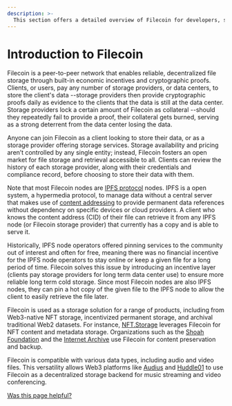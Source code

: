 ```yaml
---
description: >-
  This section offers a detailed overview of Filecoin for developers, serving as a go-to reference for their needs.
---
```


<meta name="description" content="Introduction to Filecoin." />

# Introduction to Filecoin

Filecoin is a peer-to-peer network that enables reliable, decentralized file storage through built-in economic incentives and cryptographic proofs. Clients, or users, pay any number of storage providers, or data centers, to store the client's data --storage providers then provide cryptographic proofs daily as evidence to the clients that the data is still at the data center.  Storage providers lock a certain amount of Filecoin as collateral --should they repeatedly fail to provide a proof, their collateral gets burned, serving as a strong deterrent from the data center losing the data. 

Anyone can join Filecoin as a client looking to store their data, or as a storage provider offering storage services. Storage availability and pricing aren’t controlled by any single entity; instead, Filecoin fosters an open market for file storage and retrieval accessible to all.  Clients can review the history of each storage provider, along with their credentials and compliance record, before choosing to store their data with them.

Note that most Filecoin nodes are [IPFS protocol](https://docs.ipfs.tech/) nodes.  IPFS is a open system, a hypermedia protocol, to manage data without a central server that makes use of [content addressing](https://docs.ipfs.tech/concepts/content-addressing/) to provide permanent data references without dependency on specific devices or cloud providers.  A client who knows the content address (CID) of their file can retrieve it from any IPFS node (or Filecoin storage provider) that currently has a copy and is able to serve it.  

Historically, IPFS node operators offered pinning services to the community out of interest and often for free, meaning there was no financial incentive for the IPFS node operators to stay online or keep a given file for a long period of time.  Filecoin solves this issue by introducing an incentive layer (clients pay storage providers for long term data center use) to ensure more reliable long term cold storage.  Since most Filecoin nodes are also IPFS nodes, they can pin a hot copy of the given file to the IPFS node to allow the client to easily retrieve the file later.

Filecoin is used as a storage solution for a range of products, including from Web3-native NFT storage, incentivized permanent storage, and archival traditional Web2 datasets. For instance, [NFT.Storage](https://nft.storage/) leverages Filecoin for NFT content and metadata storage.  Organizations such as the [Shoah Foundation](https://sfi.usc.edu/) and the [Internet Archive](https://archive.org/) use Filecoin for content preservation and backup.

Filecoin is compatible with various data types, including audio and video files. This versatility allows Web3 platforms like [Audius](https://audius.co/) and [Huddle01](https://huddle01.com/) to use Filecoin as a decentralized storage backend for music streaming and video conferencing.

[Was this page helpful?](https://airtable.com/apppq4inOe4gmSSlk/pagoZHC2i1iqgphgl/form?prefill_Page+URL=https://docs.filecoin.io/basics/what-is-filecoin)
